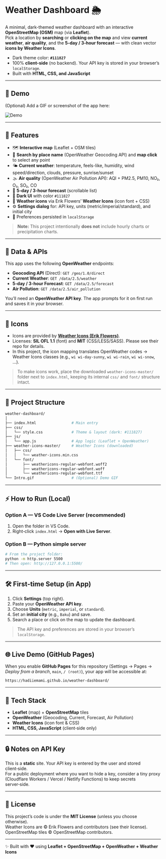 # Weather Dashboard 🌦️

A minimal, dark-themed weather dashboard with an interactive **OpenStreetMap (OSM)** map (via **Leaflet**).  
Pick a location by **searching** or **clicking on the map** and view **current weather**, **air quality**, and the **5‑day / 3‑hour forecast** — with clean vector **icons by Weather Icons**.

- Dark theme color: **`#111827`**
- 100% **client-side** (no backend). Your API key is stored in your browser’s `localStorage`.
- Built with **HTML, CSS, and JavaScript**

---

## 🎥 Demo

(Optional) Add a GIF or screenshot of the app here:


![Demo](Intro.gif)


---

## 🚀 Features

- 🗺️ **Interactive map** (Leaflet + OSM tiles)
- 🔎 **Search by place name** (OpenWeather Geocoding API) and **map click** to select any point
- 🌤️ **Current weather**: temperature, feels-like, humidity, wind speed/direction, clouds, pressure, sunrise/sunset
- 🌫️ **Air quality** (OpenWeather Air Pollution API): AQI + PM2.5, PM10, NO₂, O₃, SO₂, CO
- 📅 **5‑day / 3‑hour forecast** (scrollable list)
- 🎨 **Dark UI** with color `#111827`
- 🧩 **Weather icons** via Erik Flowers’ **Weather Icons** (icon font + CSS)
- ⚙️ **Settings dialog** for: API key, units (metric/imperial/standard), and initial city
- 💾 Preferences persisted in `localStorage`

> **Note:** This project intentionally **does not** include hourly charts or precipitation charts.

---

## 🔌 Data & APIs

This app uses the following **OpenWeather** endpoints:

- **Geocoding API** (Direct): `GET /geo/1.0/direct`
- **Current Weather**: `GET /data/2.5/weather`
- **5‑day / 3‑hour Forecast**: `GET /data/2.5/forecast`
- **Air Pollution**: `GET /data/2.5/air_pollution`

You’ll need an **OpenWeather API key**. The app prompts for it on first run and saves it in your browser.

---

## 🎯 Icons

- Icons are provided by **[Weather Icons (Erik Flowers)](https://erikflowers.github.io/weather-icons/)**.  
- Licenses: **SIL OFL 1.1** (font) and **MIT** (CSS/LESS/SASS). Please see their repo for details.
- In this project, the icon mapping translates OpenWeather codes → Weather Icons classes (e.g., `wi wi-day-sunny`, `wi wi-rain`, `wi wi-snow`, …).

> To make icons work, place the downloaded `weather-icons-master/` folder next to `index.html`, keeping its internal `css/` and `font/` structure intact.

---

## 📂 Project Structure

```bash
weather-dashboard/
│
├── index.html                # Main entry
├── css/
│   └── style.css             # Theme & layout (dark: #111827)
├── js/
│   └── app.js                # App logic (Leaflet + OpenWeather)
├── weather-icons-master/     # Weather Icons (downloaded)
│   ├── css/
│   │   └── weather-icons.min.css
│   └── font/
│       ├── weathericons-regular-webfont.woff2
│       ├── weathericons-regular-webfont.woff
│       └── weathericons-regular-webfont.ttf
└── Intro.gif                 # (Optional) Demo GIF
```

---

## ⚡ How to Run (Local)

### Option A — VS Code Live Server (recommended)
1. Open the folder in VS Code.
2. Right‑click `index.html` → **Open with Live Server**.

### Option B — Python simple server
```bash
# From the project folder:
python -m http.server 5500
# Then open: http://127.0.0.1:5500/
```

---

## 🛠 First‑time Setup (in App)

1. Click **Settings** (top right).
2. Paste your **OpenWeather API key**.
3. Choose **Units** (`metric`, `imperial`, or `standard`).
4. Set an **initial city** (e.g., `Baku`) and save.
5. Search a place or click on the map to update the dashboard.

> The API key and preferences are stored in your browser’s `localStorage`.

---

## 🌐 Live Demo (GitHub Pages)

When you enable **GitHub Pages** for this repository (Settings → Pages → *Deploy from a branch*, `main`, `/ (root)`), your app will be accessible at:

```
https://hadiiemami.github.io/weather-dashboard/
```

---

## 🧩 Tech Stack

- **Leaflet** (map) + **OpenStreetMap** tiles
- **OpenWeather** (Geocoding, Current, Forecast, Air Pollution)
- **Weather Icons** (icon font & CSS)
- **HTML, CSS, JavaScript** (client‑side only)

---

## 🔒 Notes on API Key

This is a **static** site. Your API key is entered by the user and stored client‑side.  
For a public deployment where you want to hide a key, consider a tiny proxy (Cloudflare Workers / Vercel / Netlify Functions) to keep secrets server‑side.

---

## 📜 License

This project’s code is under the **MIT License** (unless you choose otherwise).  
Weather Icons are © Erik Flowers and contributors (see their license).  
OpenStreetMap tiles © OpenStreetMap contributors.

---

✨ Built with ❤️ using **Leaflet + OpenStreetMap + OpenWeather + Weather Icons**
